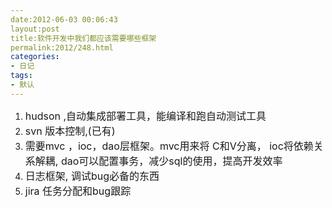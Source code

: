 ```yaml
---
date:2012-06-03 00:06:43
layout:post
title:软件开发中我们都应该需要哪些框架
permalink:2012/248.html
categories:
- 日记
tags:
- 默认
---
```



<ol>
	<li>
		<span style="font-size:16px;">hudson ,自动集成部署工具，能编译和跑自动测试工具</span> 
	</li>
	<li>
		<span style="font-size:16px;">svn 版本控制,(已有)</span> 
	</li>
	<li>
		<span style="font-size:16px;">需要mvc ，ioc，dao层框架。mvc用来将 C和V分离， ioc将依赖关系</span><span style="font-size:16px;">解耦, dao可以配置事务，减少sql的使用，提高开发效率</span><span></span> 
	</li>
	<li>
		<span style="font-size:16px;">日志框架, 调试bug必备的东西</span> 
	</li>
	<li>
		<span style="font-size:16px;">jira 任务分配和</span><span style="font-size:16px;"><span style="line-height:24px;font-size:16px;">bug跟踪</span></span> 
	</li>
</ol>